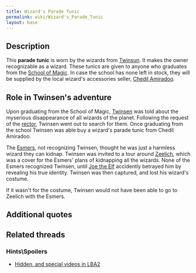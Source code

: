 ```yaml
---
title: Wizard's Parade Tunic
permalink: wiki/Wizard's_Parade_Tunic
layout: base
---
```


## Description

This **parade tunic** is worn by the wizards from
[Twinsun](Twinsun "wikilink"). It makes the owner recognizable as a
wizard. These tunics are given to anyone who graduates from the [School
of Magic](School_of_Magic "wikilink"). In case the school has none left
in stock, they will be supplied by the local wizard's accessories
seller, [Chedil Amiradoo](Chedil_Amiradoo "wikilink").

## Role in Twinsen's adventure

Upon graduating from the School of Magic, [Twinsen](Twinsen "wikilink")
was told about the myserious disappearance of all wizards of the planet.
Following the request of the
[rector](Rector_of_the_School_of_Magic "wikilink"), Twinsen went out to
search for them. Once graduating from the school Twinsen was able buy a
wizard's parade tunic from Chedil Amiradoo.

The [Esmers](Esmer "wikilink"), not recognizing Twinsen, thought he was
just a harmless wizard they can kidnap. Twinsen was invited to a tour
around [Zeelich](Zeelich "wikilink"), which was a cover for the Esmers'
plans of kidnapping all the wizards. None of the Esmers recognized
Twinsen, until [Joe the Elf](Joe_the_Elf "wikilink") accidently betrayed
him by revealing his true identity. Twinsen was then captured, and lost
his wizard's costume.

If it wasn't for the costume, Twinsen would not have been able to go to
Zeelich with the Esmers.

## Additional quotes

## Related threads

### Hints\Spoilers

- [Hidden, and special videos in
  LBA2](https://forum.magicball.net/showthread.php?t=3969)
